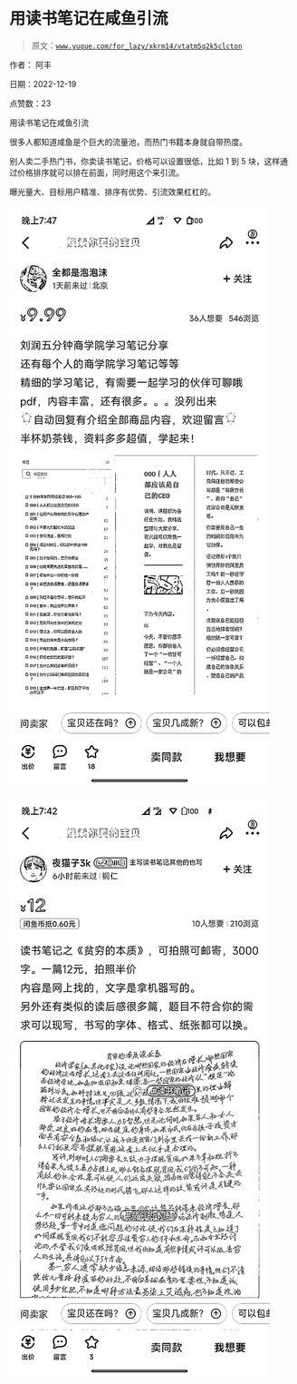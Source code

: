 # 用读书笔记在咸鱼引流

> 原文：[`www.yuque.com/for_lazy/xkrm14/vtatm5q2k5clcton`](https://www.yuque.com/for_lazy/xkrm14/vtatm5q2k5clcton)



作者： 阿丰 

日期：2022-12-19 

点赞数：23 

用读书笔记在咸鱼引流 

很多人都知道咸鱼是个巨大的流量池，而热门书籍本身就自带热度。 

别人卖二手热门书，你卖读书笔记，价格可以设置很低，比如 1 到 5 块，这样通过价格排序就可以排在前面，同时用这个来引流。 

曝光量大、目标用户精准、排序有优势、引流效果杠杠的。 

![](img/52cb255d8214490145269f0e18ee46d1.png) 

![](img/44efdf735667a632a28ee0b6308cb668.png) 

